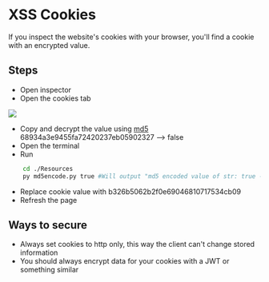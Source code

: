 # XSS Cookies

If you inspect the website's cookies with your browser, you'll find a cookie with an encrypted value.

## Steps
* Open inspector
* Open the cookies tab

<img src="https://i.imgur.com/3154vWC.png" />

* Copy and decrypt the value using <a href="https://hashes.com/en/decrypt/hash">md5</a>
	68934a3e9455fa72420237eb05902327 --> false
* Open the terminal
* Run
```bash
	cd ./Resources
	py md5encode.py true #Will output "md5 encoded value of str: true -> b326b5062b2f0e69046810717534cb09"
```
* Replace cookie value with b326b5062b2f0e69046810717534cb09
* Refresh the page

## Ways to secure
* Always set cookies to http only, this way the client can't change stored information
* You should always encrypt data for your cookies with a JWT or something similar
